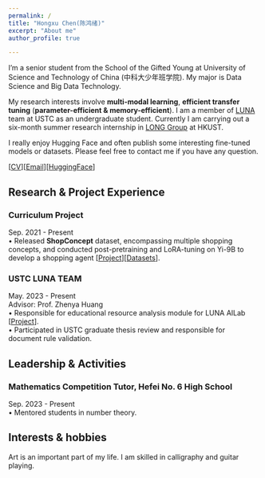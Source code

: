 ```yaml
---
permalink: /
title: "Hongxu Chen(陈鸿绪)"
excerpt: "About me"
author_profile: true

---
```


I’m a senior student from the School of the Gifted Young at University of Science and Technology of China (中科大少年班学院). My major is Data Science and Big Data Technology.   
  
My research interests involve **multi-modal learning**, **efficient transfer tuning** (**parameter-efficient & memory-efficient**). I am a member of [LUNA](https://luna.bdaa.pro) team at USTC as an undergraduate student. Currently I am carrying out a six-month summer research internship in [LONG Group](https://long-group.cse.ust.hk/) at HKUST.   

I really enjoy Hugging Face and often publish some interesting fine-tuned models or datasets. Please feel free to contact me if you have any question.


  
[[CV](https://ustcchx.github.io/hongxuchen.github.io/files/CV_HongxuChen.pdf)][[Email](hongxuchen@mail.ustc.edu.cn)][[HuggingFace](https://huggingface.co/Daxuxu36)]

Research & Project Experience
-----
### Curriculum Project 
Sep. 2021 - Present  
• Released **ShopConcept** dataset, encompassing multiple shopping concepts, and conducted post-pretraining and LoRA-tuning on Yi-9B to develop a shopping agent [[Project](https://huggingface.co/Daxuxu36/Yi-9B-Understanding-Shopping-Concepts)][[Datasets](https://huggingface.co/datasets/Daxuxu36/Understanding-Shopping-Concepts-SFT)].


### USTC LUNA TEAM  
May. 2023 - Present  
Advisor: Prof. Zhenya Huang  
•	Responsible for educational resource analysis module for LUNA AILab [[Project](https://git.iai.bdaa.pro/Anchor36)].  
•	Participated in USTC graduate thesis review and responsible for document rule validation.  


Leadership & Activities
-----
### Mathematics Competition Tutor, Hefei No. 6 High School  
Sep. 2023 - Present  
•	Mentored students in number theory.  


Interests & hobbies
-----
Art is an important part of my life. I am skilled in calligraphy and guitar playing.



